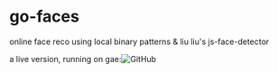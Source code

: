 go-faces
========

online face reco  using local binary patterns &amp; liu liu's js-face-detector

a live version, running on gae:![GitHub](http://go-faces.appspot.com/)
